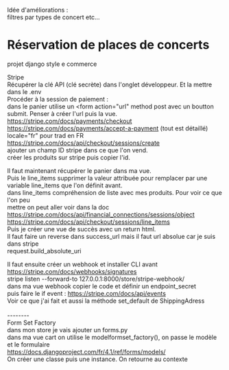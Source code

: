 Idée d'améliorations : <br>
filtres par types de concert etc...
<br>

# Réservation de places de concerts
 projet django style e commerce



Stripe <br>
Récupérer la clé API (clé secrète) dans l'onglet développeur. Et la mettre dans le .env<br>
Procéder à la session de paiement : <br>
dans le panier utilise un <form action="url" method post avec un boutton submit. Penser à créer l'url puis la vue.<br>
https://stripe.com/docs/payments/checkout <br>
https://stripe.com/docs/payments/accept-a-payment (tout est détaillé)<br>
locale="fr" pour trad en FR<br>
https://stripe.com/docs/api/checkout/sessions/create <br>
ajouter un champ ID stripe dans ce que l'on vend. <br>
créer les produits sur stripe puis copier l'id.<br>

Il faut maintenant récupérer le panier dans ma vue.<br>
Puis le line_items supprimer la valeur attribuée pour remplacer par une variable line_items que l'on définit avant.<br>
dans line_items compréhension de liste avec mes produits. Pour voir ce que l'on peu <br>
mettre on peut aller voir dans la doc<br>
https://stripe.com/docs/api/financial_connections/sessions/object <br>
https://stripe.com/docs/api/checkout/sessions/line_items <br>
Puis je créer une vue de succès avec un return html.<br>
Il faut faire un reverse dans success_url mais il faut url absolue car je suis dans stripe<br>
request.build_absolute_uri <br>

Il faut ensuite créer un webhook et installer CLI avant<br>
https://stripe.com/docs/webhooks/signatures <br>
stripe listen --forward-to 127.0.0.1:8000/store/stripe-webhook/ <br>
dans ma vue webhook copier le code et définir un endpoint_secret <br>
puis faire le if event : https://stripe.com/docs/api/events <br>
Voir ce que j'ai fait et aussi la méthode set_default de ShippingAdress<br> <br>
--------<br>
Form Set Factory <br>
dans mon store je vais ajouter un forms.py<br>
dans ma vue cart on utilise le modelformset_factory(), on passe le modèle et le formulaire<br>
https://docs.djangoproject.com/fr/4.1/ref/forms/models/ <br>
On créer une classe puis une instance. On retourne au contexte<br>


